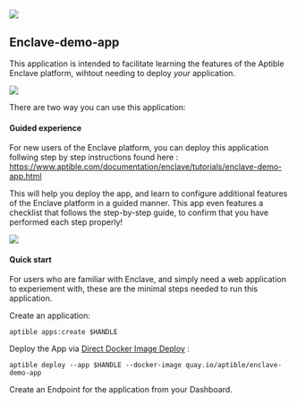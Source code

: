 # ![](http://aptible-media-assets-manual.s3.amazonaws.com/web-horizontal-350.png)

## Enclave-demo-app

This application is intended to facilitate learning the features of the Aptible Enclave platform, wihtout needing to deploy _your_ application.

![](https://github.com/aptible/enclave-demo-app/blob/master/screenshots/demo.png)

There are two way you can use this application:

#### Guided experience

For new users of the Enclave platform, you can deploy this application follwing step by step instructions found here : https://www.aptible.com/documentation/enclave/tutorials/enclave-demo-app.html

This will help you deploy the app, and learn to configure additional features of the Enclave platform in a guided manner. This app even features a checklist that follows the step-by-step guide, to confirm that you have performed each step properly!

![](https://github.com/aptible/enclave-demo-app/blob/master/screenshots/checklist.png)


#### Quick start

For users who are familiar with Enclave, and simply need a web application to experiement with, these are the minimal steps needed to run this application.

Create an application:

	aptible apps:create $HANDLE

Deploy the App via [Direct Docker Image Deploy](https://www.aptible.com/documentation/enclave/reference/apps/image/direct-docker-image-deploy.html) :

	aptible deploy --app $HANDLE --docker-image quay.io/aptible/enclave-demo-app

Create an Endpoint for the application from your Dashboard.

